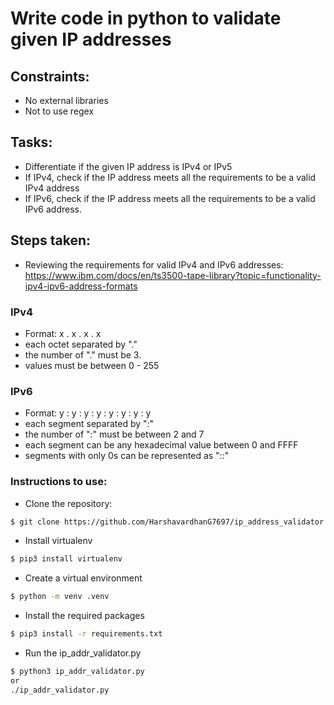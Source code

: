 # Write code in python to validate given IP addresses

## Constraints:
- No external libraries
- Not to use regex

## Tasks:
- Differentiate if the given IP address is IPv4 or IPv5
- If IPv4, check if the IP address meets all the requirements to be a valid IPv4 address
- If IPv6, check if the IP address meets all the requirements to be a valid IPv6 address. 

## Steps taken:
- Reviewing the requirements for valid IPv4 and IPv6 addresses: https://www.ibm.com/docs/en/ts3500-tape-library?topic=functionality-ipv4-ipv6-address-formats

### IPv4
- Format:  x . x . x . x
- each octet separated by "."
- the number of "." must be 3.
- values must be between 0 - 255

### IPv6
- Format: y : y : y : y : y : y : y : y
- each segment separated by ":"
- the number of ":" must be between 2 and 7
- each segment can be any hexadecimal value between 0 and FFFF
- segments with only 0s can be represented as "::"

### Instructions to use:
- Clone the repository:
```bash
$ git clone https://github.com/HarshavardhanG7697/ip_address_validator.git
```

- Install virtualenv
```bash
$ pip3 install virtualenv
```

- Create a virtual environment
```bash
$ python -m venv .venv
```

- Install the required packages
```bash
$ pip3 install -r requirements.txt
```

- Run the ip_addr_validator.py
```bash
$ python3 ip_addr_validator.py
or
./ip_addr_validator.py
```
